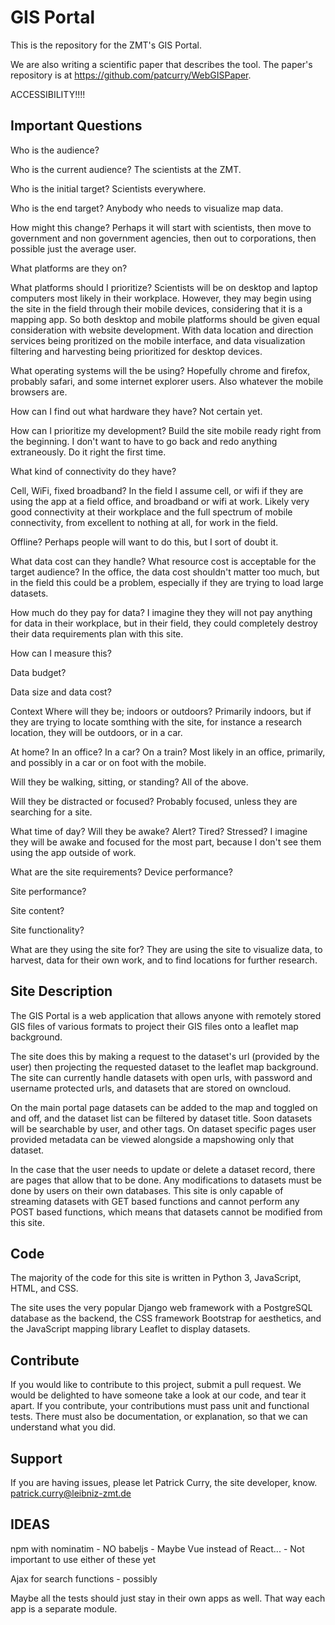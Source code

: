 GIS Portal
========

This is the repository for the ZMT's GIS Portal.

We are also writing a scientific paper that describes the tool. The paper's repository
is at https://github.com/patcurry/WebGISPaper.


ACCESSIBILITY!!!!


Important Questions
-------------------

Who is the audience?

  Who is the current audience?
    The scientists at the ZMT.

  Who is the initial target?
    Scientists everywhere.

  Who is the end target?
    Anybody who needs to visualize map data.

  How might this change?
    Perhaps it will start with scientists, then move to government
    and non government agencies, then out to corporations, then possible just the
    average user.

What platforms are they on?

  What platforms should I prioritize?
    Scientists will be on desktop and laptop computers most likely in their workplace.
    However, they may begin using the site in the field through their
    mobile devices, considering that it is a mapping app. So both desktop and mobile
    platforms should be given equal consideration with website development. With 
    data location and direction services being proritized on the mobile interface, and
    data visualization filtering and harvesting being prioritized for desktop devices.

  What operating systems will the be using?
    Hopefully chrome and firefox, probably safari, and some internet explorer users.
    Also whatever the mobile browsers are.

  How can I find out what hardware they have?
    Not certain yet.

  How can I prioritize my development?
    Build the site mobile ready right from the beginning. I don't want to have to
    go back and redo anything extraneously. Do it right the first time.

What kind of connectivity do they have?

  Cell, WiFi, fixed broadband?
    In the field I assume cell, or wifi if they are using the app at a field office,
    and broadband or wifi at work. Likely very good connectivity at their workplace
    and the full spectrum of mobile connectivity, from excellent to nothing at all, for
    work in the field.

  Offline?
    Perhaps people will want to do this, but I sort of doubt it.

What data cost can they handle?
  What resource cost is acceptable for the target audience?
    In the office, the data cost shouldn't matter too much, but in the field this 
    could be a problem, especially if they are trying to load large datasets.

  How much do they pay for data?
    I imagine they they will not pay anything for data in their workplace, but
    in their field, they could completely destroy their data requirements plan
    with this site.

  How can I measure this?

  Data budget?

  Data size and data cost?

Context
  Where will they be; indoors or outdoors?
    Primarily indoors, but if they are trying to locate somthing with the site,
    for instance a research location, they will be outdoors, or in a car.

  At home? In an office? In a car? On a train?
    Most likely in an office, primarily, and possibly in a car or on foot with
    the mobile.

  Will they be walking, sitting, or standing?
    All of the above.

  Will they be distracted or focused?
    Probably focused, unless they are searching for a site.

  What time of day? Will they be awake? Alert? Tired? Stressed?
    I imagine they will be awake and focused for the most part, because I don't
    see them using the app outside of work. 

What are the site requirements?
  Device performance?

  Site performance?

  Site content?

  Site functionality?

What are they using the site for?
  They are using the site to visualize data, to harvest, data
  for their own work, and to find locations for further research.


Site Description
----------------

The GIS Portal is a web application that allows anyone with remotely stored 
GIS files of various formats to project their GIS files onto a leaflet map background.

The site does this by making a request to the dataset's url (provided by the user)
then projecting the requested dataset to the leaflet map background. The site can currently handle
datasets with open urls, with password and username protected urls, and datasets that are stored
on owncloud.

On the main portal page datasets can be added to the map and toggled on and off, and the dataset list can be
filtered by dataset title. Soon datasets will be searchable by user, and other tags. On dataset specific pages
user provided metadata can be viewed alongside a mapshowing only that dataset. 

In the case that the user needs to update or delete a dataset record, there are pages that allow that to be
done. Any modifications to datasets must be done by users on their own databases. This site is only capable of
streaming datasets with GET based functions and cannot perform any POST based functions, which means that datasets
cannot be modified from this site.

Code
----

The majority of the code for this site is written in Python 3, JavaScript, HTML, and CSS.

The site uses the very popular Django web framework with a PostgreSQL database as the backend, the CSS framework
Bootstrap for aesthetics, and the JavaScript mapping library Leaflet to display datasets.

Contribute
----------

If you would like to contribute to this project, submit a pull request. We would be delighted to have someone take a look at our code, and tear it apart.
If you contribute, your contributions must pass unit and functional tests. There must also be documentation, or explanation, so that we can understand what you did.

Support
-------

If you are having issues, please let Patrick Curry, the site developer, know.
patrick.curry@leibniz-zmt.de


IDEAS
-----

npm with nominatim - NO
babeljs - Maybe
Vue instead of React... - Not important to use either of these yet

Ajax for search functions - possibly

Maybe all the tests should just stay in their own apps as well. That way each app is a separate module.
